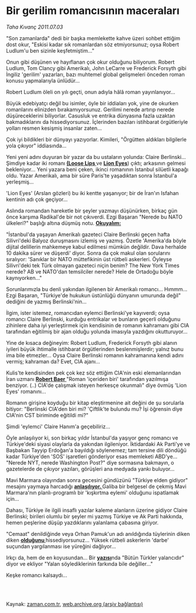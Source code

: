 # Bir gerilim romancısının maceraları

*Taha Kıvanç 2011.07.03*

<td class="columnist-detail">
<p>"Son zamanlarda" dedi bir başka memlekette kahve üzeri sohbet ettiğim dost okur, "Eskisi kadar sık romanlardan söz etmiyorsunuz; oysa Robert Ludlum'u ben sizinle keşfetmiştim..."</p>
<p>
<div id="haberMetinDiv">
<p>Onun gibi düşünen ve hayıflanan çok okur olduğunu biliyorum. Robert Ludlum, Tom Clancy gibi Amerikalı, John LeCarre ve Frederick Forsyth gibi İngiliz 'gerilim' yazarları, bazı muhtemel global gelişmeleri önceden roman konusu yapmalarıyla ünlüdür...
<p>Robert Ludlum öleli on yılı geçti, onun adıyla hâlâ roman yayınlanıyor...
<p>Büyük edebiyatçı değil bu isimler, öyle bir iddiaları yok, yine de okurken romanlarını elinizden bırakamıyorsunuz. Gerilimi nerede artırıp nerede düşüreceklerini biliyorlar. Casusluk ve entrika dünyasına fazla uzaktan bakmadıklarını da hissediyorsunuz. İçlerinden bazıları istihbarat örgütleriyle yolları resmen kesişmiş insanlar zaten...
<p>Çok iyi bildikleri bir dünyayı yazıyorlar. Kimileri, "Örgütten aldıkları bilgilerle yola çıkıyor" iddiasında...
<p>Yeni yeni adını duyuran bir yazar da bu ustaların yolunda: Claire Berlinski... Şimdiye kadar iki romanı <a class="koyulink" href="http://web.archive.org/web/20110907120115/http://www.amazon.com/Loose-Lips-Novel-Claire-Berlinski/dp/0812967097/ref=sr_1_1?ie=UTF8&amp;qid=1309584599&amp;sr=8-1" target="_blank"><b>(Loose Lips </b></a>ve <a class="koyulink" href="http://web.archive.org/web/20110907120115/http://www.amazon.com/Lion-Eyes-Novel-Claire-Berlinski/dp/0345476174/ref=sr_1_1?ie=UTF8&amp;qid=1309581678&amp;sr=8-1" target="_blank"><b>Lion Eyes</b></a>) çıktı; arkasının gelmesi bekleniyor... Yeni yazara beni çeken, ikinci romanının İstanbul silüetli kapağı oldu. Yazar Amerikalı, ama bir süre Paris'te yaşadıktan sonra İstanbul'a yerleşmiş...
<p>'Lion Eyes' (Arslan gözleri) bu iki kentte yaşanıyor; bir de İran'ın Isfahan kentinin adı çok geçiyor...
<p>Aslında romandan hareketle bir şeyler yazmayı düşünürken, birkaç gün önce karşıma Radikal'de bir not çıkıverdi. Ezgi Başaran "Nerede bu NATO ülkeleri?" başlığı altına düşmüş notu. <a class="koyulink" href="http://web.archive.org/web/20110907120115/http://www.radikal.com.tr/Default.aspx?aType=RadikalYazar&amp;Date=30.06.2011&amp;ArticleID=1054551" target="_blank"><b>Okuyalım: </b></a>
<p>"İstanbul'da yaşayan Amerikalı gazeteci Claire Berlinski geçen hafta Silivri'deki Balyoz duruşmasını izlemiş ve yazmış. Özetle 'Amerika'da böyle dijital delillerin mahkemeye kabul edilmesi mümkün değildir. Dava herhalde 10 dakika sürer ve düşerdi' diyor. Sonra da çok makul olan sorularını sıralıyor: 'Sanıklar bir NATO müttefikinin üst rütbeli askerleri. Öyleyse Silivri'deki tek Türk olmayan gazeteci niçin benim? The New York Times nerede? AB ve NATO'dan temsilciler nerede? Hele de Ortadoğu böyle kaynıyorken..."
<p>Sorunlarımızla bu denli yakından ilgilenen bir Amerikalı romancı... Hımmm... Ezgi Başaran, "Türkiye'de hukukun üstünlüğü dünyanın umurunda değil" dediğini de yazmış Berlinski'nin... 
<p>İlgim, ister istemez, romancıdan eylemci Berlinski'ye kayıverdi; oysa romancı Claire Berlinski, kurduğu entrikalar ve bunların geçerli olduğunu zihinlere daha iyi yerleştirmek için kendisinin de romanın kahramanı gibi CIA tarafından eğitilmiş bir ajan olduğu yolunda imasıyla yazdığını okutturuyor...
<p>Yine de kısaca değineyim: Robert Ludlum, Frederick Forsyth gibi alanın iyileri büyük ihtimalle istihbarat örgütlerinden beslenmişlerdir; yalnız bunu ima bile etmezler... Oysa Claire Berlinski romanın kahramanına kendi adını vermiş; kahraman da? Evet, CIA ajanı... 
<p>Kulis'te kendisinden pek çok kez söz ettiğim CIA'nin eski elemanlarından İran uzmanı <a class="koyulink" href="http://web.archive.org/web/20110907120115/http://yenisafak.com.tr/yazarlar/?i=4334&amp;y=TahaKivanc" target="_blank"><b>Robert Baer </b></a>"Roman 'içeriden biri' tarafından yazılmışa benziyor. (..) CIA'de çalışmak isteyen herkesçe okunmalı" diye övmüş 'Lion Eyes' romanını... 
<p>Romanın girişine koyduğu bir kitap eleştirmenine ait değini de şu sorularla bitiyor: "Berlinski CIA'den biri mi? 'Çiftlik'te bulundu mu? İşi öğrensin diye CIA'nin CST biriminde eğitildi mi?"
<p>Şimdi 'eylemci' Claire Hanım'a geçebiliriz...
<p>Öyle anlaşılıyor ki, son birkaç yıldır İstanbul'da yaşıyor genç romancı ve Türkiye'deki siyasi olaylarla da yakından ilgileniyor. İktidardaki Ak Parti'ye ve Başbakan Tayyip Erdoğan'a bayıldığı söylenemez; tam tersine dili döndüğü kadar Türkiye'den 'SOS' işaretleri gönderiyor esas memleketi ABD'ye... "Nerede NYT, nerede Washington Post?" diye sormasına bakmayın, o gazetelerde de çıkıyor yazıları, görüşleri ana medyada yankı buluyor...
<p>Mavi Marmara olayından sonra gecesini gündüzünü "Türkiye elden gidiyor" mesajını yaymaya harcadığı <a class="koyulink" href="http://web.archive.org/web/20110907120115/http://murkyinturkey.wordpress.com/2010/06/15/a-day-at-the-ihh-the-jewish-people-are-dying-because-of-your-shrewd-questioning/" target="_blank"><b>anlaşılıyor. </b></a>Galiba bir belgesel de çekmiş Mavi Marmara'nın planlı-programlı bir 'kışkırtma eylemi' olduğunu ispatlamak için... 
<p>Dahası, Türkiye ile ilgili insaflı yazılar kaleme alanların üzerine gidiyor Claire Berlinski; birileri olumlu bir şeyler mi yazmış Türkiye ve Ak Parti hakkında, hemen peşlerine düşüp yazdıklarını yalanlama çabasına giriyor.
<p>"Cemaat" denildiğinde veya Orhan Pamuk'un adı anıldığında tüylerinin diken diken <a class="koyulink" href="http://web.archive.org/web/20110907120115/http://www.standpointmag.co.uk/node/3315/full" target="_blank"><b>olduğunu </b></a>hissediyorsunuz... Yüksek rütbeli askerlerin 'darbe' suçundan yargılanması ise yüreğini dağlıyor... 
<p>Irkçı da, hem de en koyusundan... Bir <a class="koyulink" href="http://web.archive.org/web/20110907120115/http://www.worldaffairsjournal.org/articles/2010-JulyAugust/full-Berlinski-JA-2010.html" target="_blank"><b>yazısı</b></a>nda "Bütün Türkler yalancıdır" diyor ve ekliyor "Yalan söylediklerinin farkında bile değiller..." 
<p>Keşke romancı kalsaydı... </p></p></p></p></p></p></p></p></p></p></p></p></p></p></p></p></p></p></p></p></div>
</p>


<p><br>
		 </br></p></td>

Kaynak: [zaman.com.tr](http://zaman.com.tr/yazar.do?yazino=1153862), [web.archive.org (arşiv bağlantısı)](http://web.archive.org/web/20110907120115/http://zaman.com.tr:80/yazar.do?yazino=1153862)
